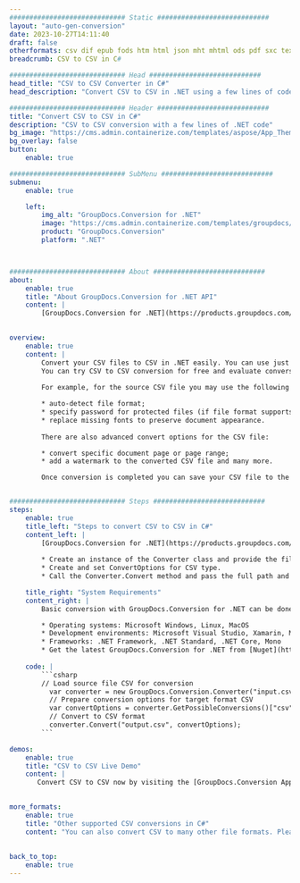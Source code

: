 ```yaml
---
############################# Static ############################
layout: "auto-gen-conversion"
date: 2023-10-27T14:11:40
draft: false
otherformats: csv dif epub fods htm html json mht mhtml ods pdf sxc tex tsv xlam xls xlsb xlsm xlsx xlt xltm xltx xml xps
breadcrumb: CSV to CSV in C#

############################# Head ############################
head_title: "CSV to CSV Converter in C#"
head_description: "Convert CSV to CSV in .NET using a few lines of code. Use the GroupDocs Document Conversion API to convert over 160 file formats."

############################# Header ############################
title: "Convert CSV to CSV in C#"
description: "CSV to CSV conversion with a few lines of .NET code"
bg_image: "https://cms.admin.containerize.com/templates/aspose/App_Themes/V3/images/bg/header1.png"
bg_overlay: false
button:
    enable: true

############################# SubMenu ############################
submenu:
    enable: true

    left:
        img_alt: "GroupDocs.Conversion for .NET"
        image: "https://cms.admin.containerize.com/templates/groupdocs/images/product-logos/90x90-noborder/groupdocs-conversion-net.png"
        product: "GroupDocs.Conversion"
        platform: ".NET"



############################# About ############################
about:
    enable: true
    title: "About GroupDocs.Conversion for .NET API"
    content: |
        [GroupDocs.Conversion for .NET](https://products.groupdocs.com/conversion/net/) can be used to convert Microsoft Word, Excel, PowerPoint, PDF, Visio and other formats. GroupDocs.Conversion is a standalone API that is suitable for back-end and internal systems where high performance is required. It does not depend on any software such as Microsoft or Open Office.
    

overview:
    enable: true
    content: |
        Convert your CSV files to CSV in .NET easily. You can use just a couple of C# code lines in any platform of your choice like - Windows, Linux, macOS.
        You can try CSV to CSV conversion for free and evaluate conversion results quality.  Along with simple file conversion scenarios you can try more advanced options for loading source CSV file and for saving output CSV result. 
        
        For example, for the source CSV file you may use the following load options:

        * auto-detect file format;
        * specify password for protected files (if file format supports it);
        * replace missing fonts to preserve document appearance.
        
        There are also advanced convert options for the CSV file:

        * convert specific document page or page range;
        * add a watermark to the converted CSV file and many more.

        Once conversion is completed you can save your CSV file to the local file path or any third-party storage like FTP, Amazon S3, Google Drive, Dropbox etc. Please note - to convert CSV to CSV there is no need for any additional software installed - like MS Office, Open Office, Adobe Acrobat Reader etc.


############################# Steps ############################
steps:
    enable: true
    title_left: "Steps to convert CSV to CSV in C#"
    content_left: |
        [GroupDocs.Conversion for .NET](https://products.groupdocs.com/conversion/net/) makes it easy for developers to convert a CSV file to CSV with a few lines of code.
        
        * Create an instance of the Converter class and provide the file CSV with the full path
        * Create and set ConvertOptions for CSV type.
        * Call the Converter.Convert method and pass the full path and format (CSV) as a parameter

    title_right: "System Requirements"
    content_right: |
        Basic conversion with GroupDocs.Conversion for .NET can be done in just a few simple steps. Our APIs are supported on all major platforms and operating systems. Before executing the code below, make sure you have the following prerequisites installed on your system.

        * Operating systems: Microsoft Windows, Linux, MacOS
        * Development environments: Microsoft Visual Studio, Xamarin, MonoDevelop
        * Frameworks: .NET Framework, .NET Standard, .NET Core, Mono
        * Get the latest GroupDocs.Conversion for .NET from [Nuget](https://www.nuget.org/packages/groupdocs.conversion)
         
    code: |
        ```csharp    
        // Load source file CSV for conversion
          var converter = new GroupDocs.Conversion.Converter("input.csv");
          // Prepare conversion options for target format CSV
          var convertOptions = converter.GetPossibleConversions()["csv"].ConvertOptions;
          // Convert to CSV format
          converter.Convert("output.csv", convertOptions);
        ```

demos:
    enable: true
    title: "CSV to CSV Live Demo"
    content: |
       Convert CSV to CSV now by visiting the [GroupDocs.Conversion App](https://products.groupdocs.app/conversion/family) website. Online demo has the following advantages
          

more_formats:
    enable: true
    title: "Other supported CSV conversions in C#"
    content: "You can also convert CSV to many other file formats. Please see the list below."
       
       
back_to_top:
    enable: true
---
```

